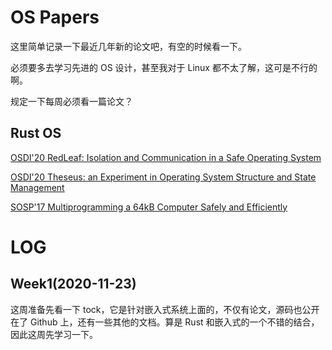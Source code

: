 # OS Papers

这里简单记录一下最近几年新的论文吧，有空的时候看一下。

必须要多去学习先进的 OS 设计，甚至我对于 Linux 都不太了解，这可是不行的啊。

规定一下每周必须看一篇论文？

## Rust OS

[OSDI'20 RedLeaf: Isolation and Communication in a Safe Operating System](https://www.ics.uci.edu/~aburtsev/doc/redleaf-osdi20.pdf)

[OSDI'20 Theseus: an Experiment in Operating System Structure and State Management](https://www.usenix.org/system/files/osdi20-boos.pdf)

[SOSP'17 Multiprogramming a 64kB Computer Safely and Efficiently](https://dl.acm.org/doi/pdf/10.1145/3132747.3132786)

# LOG

## Week1(2020-11-23)

这周准备先看一下 tock，它是针对嵌入式系统上面的，不仅有论文，源码也公开在了 Github 上，还有一些其他的文档。算是 Rust 和嵌入式的一个不错的结合，因此这周先学习一下。
